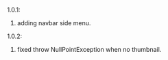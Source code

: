 1.0.1:
   1. adding navbar side menu.


1.0.2:
   1. fixed throw NullPointException when no thumbnail.

